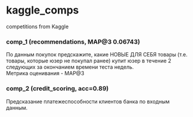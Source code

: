 # kaggle_comps
 competitions from Kaggle

### comp_1 (recommendations, MAP@3 0.06743)

По данным покупок предскажите, какие НОВЫЕ ДЛЯ СЕБЯ товары (т.е. товары, которые юзер не покупал ранее) купит юзер в течение 2 следующих за окончанием времени теста недель.  
Метрика оценивания - MAP@3

### comp_2 (credit_scoring, acc=0.89)

Предсказание платежеспособности клиентов банка по входным данным.